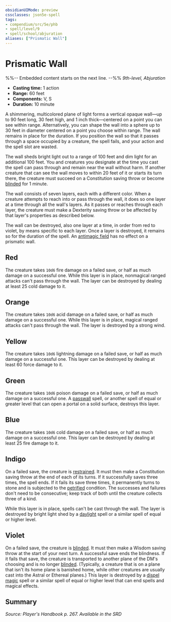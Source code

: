 ```yaml
---
obsidianUIMode: preview
cssclasses: json5e-spell
tags:
- compendium/src/5e/phb
- spell/level/9
- spell/school/abjuration
aliases: ["Prismatic Wall"]
---
```

# Prismatic Wall
%%-- Embedded content starts on the next line. --%%
*9th-level, Abjuration*  

- **Casting time:** 1 action
- **Range:** 60 feet
- **Components:** V, S
- **Duration:** 10 minute

A shimmering, multicolored plane of light forms a vertical opaque wall—up to 90 feet long, 30 feet high, and 1 inch thick—centered on a point you can see within range. Alternatively, you can shape the wall into a sphere up to 30 feet in diameter centered on a point you choose within range. The wall remains in place for the duration. If you position the wall so that it passes through a space occupied by a creature, the spell fails, and your action and the spell slot are wasted.

The wall sheds bright light out to a range of 100 feet and dim light for an additional 100 feet. You and creatures you designate at the time you cast the spell can pass through and remain near the wall without harm. If another creature that can see the wall moves to within 20 feet of it or starts its turn there, the creature must succeed on a Constitution saving throw or become [blinded](Mechanics/Rules/conditions.md#Blinded) for 1 minute.

The wall consists of seven layers, each with a different color. When a creature attempts to reach into or pass through the wall, it does so one layer at a time through all the wall's layers. As it passes or reaches through each layer, the creature must make a Dexterity saving throw or be affected by that layer's properties as described below.

The wall can be destroyed, also one layer at a time, in order from red to violet, by means specific to each layer. Once a layer is destroyed, it remains so for the duration of the spell. An [antimagic field](Mechanics/spells/antimagic-field.md) has no effect on a prismatic wall.

## Red

The creature takes `10d6` fire damage on a failed save, or half as much damage on a successful one. While this layer is in place, nonmagical ranged attacks can't pass through the wall. The layer can be destroyed by dealing at least 25 cold damage to it.

## Orange

The creature takes `10d6` acid damage on a failed save, or half as much damage on a successful one. While this layer is in place, magical ranged attacks can't pass through the wall. The layer is destroyed by a strong wind.

## Yellow

The creature takes `10d6` lightning damage on a failed save, or half as much damage on a successful one. This layer can be destroyed by dealing at least 60 force damage to it.

## Green

The creature takes `10d6` poison damage on a failed save, or half as much damage on a successful one. A [passwall](Mechanics/spells/passwall.md) spell, or another spell of equal or greater level that can open a portal on a solid surface, destroys this layer.

## Blue

The creature takes `10d6` cold damage on a failed save, or half as much damage on a successful one. This layer can be destroyed by dealing at least 25 fire damage to it.

## Indigo

On a failed save, the creature is [restrained](Mechanics/Rules/conditions.md#Restrained). It must then make a Constitution saving throw at the end of each of its turns. If it successfully saves three times, the spell ends. If it fails its save three times, it permanently turns to stone and is subjected to the [petrified](Mechanics/Rules/conditions.md#Petrified) condition. The successes and failures don't need to be consecutive; keep track of both until the creature collects three of a kind.

While this layer is in place, spells can't be cast through the wall. The layer is destroyed by bright light shed by a [daylight](Mechanics/spells/daylight.md) spell or a similar spell of equal or higher level.

## Violet

On a failed save, the creature is [blinded](Mechanics/Rules/conditions.md#Blinded). It must then make a Wisdom saving throw at the start of your next turn. A successful save ends the blindness. If it fails that save, the creature is transported to another plane of the DM's choosing and is no longer [blinded](Mechanics/Rules/conditions.md#Blinded). (Typically, a creature that is on a plane that isn't its home plane is banished home, while other creatures are usually cast into the Astral or Ethereal planes.) This layer is destroyed by a [dispel magic](Mechanics/spells/dispel-magic.md) spell or a similar spell of equal or higher level that can end spells and magical effects.

## Summary

*Source: Player's Handbook p. 267. Available in the <span title='Systems Reference Document (5.1)'>SRD</span>*